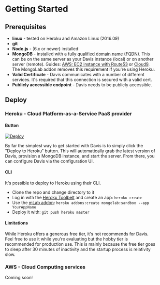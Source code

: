 Getting Started
============

## Prerequisites

- **linux** - tested on Heroku and Amazon Linux (2016.09)
- **git**
- **Node.js** - (6.x or newer) installed
- **MongoDB** - installed with a [fully qualified domain name (FQDN)](https://kb.iu.edu/d/aiuv). This can be on the same server as your Davis instance (local) or on another server (remote). Guides: [AWS: EC2 instance with Route53](setup/mongo.md) or [Cloud9](https://community.c9.io/t/setting-up-mongodb/1717).  The MongoLab addon removes this requirement if you're using Heroku.
- **Valid Certificate** - Davis communicates with a number of different services.  It's required that this connection is secured with a valid cert.
- **Publicly accessible endpoint** - Davis needs to be publicly accessible.

## Deploy

### Heroku - Cloud Platform-as-a-Service PaaS provider
#### Button
[![Deploy](https://www.herokucdn.com/deploy/button.png)](https://heroku.com/deploy?template=https://github.com/Dynatrace/davis-server)

By far the simplest way to get started with Davis is to simply click the "Deploy to Heroku" button.  This will automatically grab the latest version of Davis, provision a MongoDB instance, and start the server.  From there, you can configure Davis via the configuration UI.

#### CLI

It's possible to deploy to Heroku using their CLI.  

* Clone the repo and change directory to it
* Log in with the [Heroku Toolbelt](https://toolbelt.heroku.com/) and create an app: `heroku create`
* Use the [mLab addon](https://elements.heroku.com/addons/mongolab): `heroku addons:create mongolab:sandbox --app YourAppName`
* Deploy it with: `git push heroku master`

#### Limitations

While Heroku offers a generous free tier, it's not recommends for Davis.  Feel free to use it while you're evaluating but the hobby tier is recommended for production use.  This is mainly because the free tier goes to sleep after 30 minutes of inactivity and the startup process is relativity slow.

### AWS - Cloud Computing services

Coming soon!